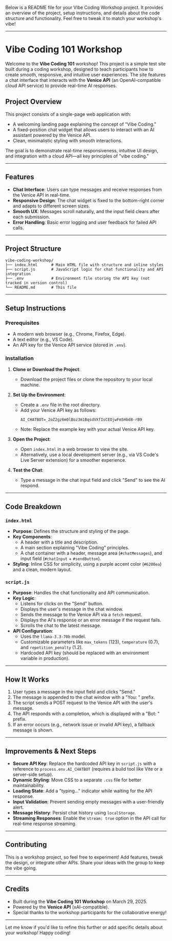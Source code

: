 Below is a README file for your Vibe Coding Workshop project. It provides an overview of the project, setup instructions, and details about the code structure and functionality. Feel free to tweak it to match your workshop's vibe!

---

# Vibe Coding 101 Workshop

Welcome to the **Vibe Coding 101** workshop! This project is a simple test site built during a coding workshop, designed to teach participants how to create smooth, responsive, and intuitive user experiences. The site features a chat interface that interacts with the **Venice API** (an OpenAI-compatible cloud API service) to provide real-time AI responses.

## Project Overview

This project consists of a single-page web application with:
- A welcoming landing page explaining the concept of "Vibe Coding."
- A fixed-position chat widget that allows users to interact with an AI assistant powered by the Venice API.
- Clean, minimalistic styling with smooth interactions.

The goal is to demonstrate real-time responsiveness, intuitive UI design, and integration with a cloud API—all key principles of "vibe coding."

---

## Features
- **Chat Interface**: Users can type messages and receive responses from the Venice API in real-time.
- **Responsive Design**: The chat widget is fixed to the bottom-right corner and adapts to different screen sizes.
- **Smooth UX**: Messages scroll naturally, and the input field clears after each submission.
- **Error Handling**: Basic error logging and user feedback for failed API calls.

---

## Project Structure

```
vibe-coding-workshop/
├── index.html      # Main HTML file with structure and inline styles
├── script.js       # JavaScript logic for chat functionality and API integration
├── .env            # Environment file storing the API key (not tracked in version control)
└── README.md       # This file
```

---

## Setup Instructions

### Prerequisites
- A modern web browser (e.g., Chrome, Firefox, Edge).
- A text editor (e.g., VS Code).
- An API key for the Venice API service (stored in `.env`).

### Installation
1. **Clone or Download the Project**:
   - Download the project files or clone the repository to your local machine.

2. **Set Up the Environment**:
   - Create a `.env` file in the root directory.
   - Add your Venice API key as follows:
     ```
     AI_CHATBOT=_2oZ2gz6m0lBoz3m1BqsdVXfIsCEOjwFm5Hbd8-rB9
     ```
   - Note: Replace the example key with your actual Venice API key.

3. **Open the Project**:
   - Open `index.html` in a web browser to view the site.
   - Alternatively, use a local development server (e.g., via VS Code's Live Server extension) for a smoother experience.

4. **Test the Chat**:
   - Type a message in the chat input field and click "Send" to see the AI respond.

---

## Code Breakdown

### `index.html`
- **Purpose**: Defines the structure and styling of the page.
- **Key Components**:
  - A header with a title and description.
  - A main section explaining "Vibe Coding" principles.
  - A chat container with a header, message area (`#chatMessages`), and input field (`#chatInput` + `#sendButton`).
- **Styling**: Inline CSS for simplicity, using a purple accent color (`#6200ea`) and a clean, modern layout.

### `script.js`
- **Purpose**: Handles the chat functionality and API communication.
- **Key Logic**:
  - Listens for clicks on the "Send" button.
  - Displays the user's message in the chat window.
  - Sends the message to the Venice API via a `fetch` request.
  - Displays the AI's response or an error message if the request fails.
  - Scrolls the chat to the latest message.
- **API Configuration**:
  - Uses the `llama-3.3-70b` model.
  - Customizable parameters like `max_tokens` (123), `temperature` (0.7), and `repetition_penalty` (1.2).
  - Hardcoded API key (should be replaced with an environment variable in production).

---

## How It Works
1. User types a message in the input field and clicks "Send."
2. The message is appended to the chat window with a "You: " prefix.
3. The script sends a POST request to the Venice API with the user's message.
4. The API responds with a completion, which is displayed with a "Bot: " prefix.
5. If an error occurs (e.g., network issue or invalid API key), a fallback message is shown.

---

## Improvements & Next Steps
- **Secure API Key**: Replace the hardcoded API key in `script.js` with a reference to `process.env.AI_CHATBOT` (requires a build tool like Vite or a server-side setup).
- **Dynamic Styling**: Move CSS to a separate `.css` file for better maintainability.
- **Loading State**: Add a "typing..." indicator while waiting for the API response.
- **Input Validation**: Prevent sending empty messages with a user-friendly alert.
- **Message History**: Persist chat history using `localStorage`.
- **Streaming Responses**: Enable the `stream: true` option in the API call for real-time response streaming.

---

## Contributing
This is a workshop project, so feel free to experiment! Add features, tweak the design, or integrate other APIs. Share your ideas with the group to keep the vibe going.

---

## Credits
- Built during the **Vibe Coding 101 Workshop** on March 29, 2025.
- Powered by the **Venice API** (xAI-compatible).
- Special thanks to the workshop participants for the collaborative energy!

---

Let me know if you'd like to refine this further or add specific details about your workshop! Happy coding!